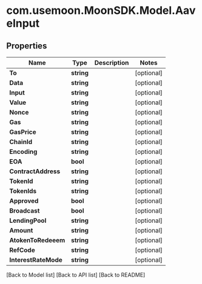 # com.usemoon.MoonSDK.Model.AaveInput

## Properties

| Name                 | Type       | Description | Notes       |
| -------------------- | ---------- | ----------- | ----------- |
| **To**               | **string** |             | \[optional] |
| **Data**             | **string** |             | \[optional] |
| **Input**            | **string** |             | \[optional] |
| **Value**            | **string** |             | \[optional] |
| **Nonce**            | **string** |             | \[optional] |
| **Gas**              | **string** |             | \[optional] |
| **GasPrice**         | **string** |             | \[optional] |
| **ChainId**          | **string** |             | \[optional] |
| **Encoding**         | **string** |             | \[optional] |
| **EOA**              | **bool**   |             | \[optional] |
| **ContractAddress**  | **string** |             | \[optional] |
| **TokenId**          | **string** |             | \[optional] |
| **TokenIds**         | **string** |             | \[optional] |
| **Approved**         | **bool**   |             | \[optional] |
| **Broadcast**        | **bool**   |             | \[optional] |
| **LendingPool**      | **string** |             | \[optional] |
| **Amount**           | **string** |             | \[optional] |
| **AtokenToRedeeem**  | **string** |             | \[optional] |
| **RefCode**          | **string** |             | \[optional] |
| **InterestRateMode** | **string** |             | \[optional] |

\[Back to Model list] \[Back to API list] \[Back to README]
